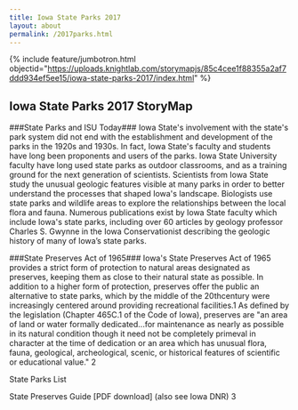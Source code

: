 ```yaml
---
title: Iowa State Parks 2017
layout: about
permalink: /2017parks.html
---
```



{% include feature/jumbotron.html objectid="https://uploads.knightlab.com/storymapjs/85c4cee1f88355a2af7ddd934ef5ee15/iowa-state-parks-2017/index.html" %} 

## Iowa State Parks 2017 StoryMap

###State Parks and ISU Today###
Iowa State's involvement with the state's park system did not end with the establishment and development of the parks in the 1920s and 1930s. In fact, Iowa State's faculty and students have long been proponents and users of the parks. Iowa State University faculty have long used state parks as outdoor classrooms, and as a training ground for the next generation of scientists. Scientists from Iowa State study the unusual geologic features visible at many parks in order to better understand the processes that shaped Iowa's landscape. Biologists use state parks and wildlife areas to explore the relationships between the local flora and fauna. Numerous publications exist by Iowa State faculty which include Iowa's state parks, including over 60 articles by geology professor Charles S. Gwynne in the Iowa Conservationist describing the geologic history of many of Iowa’s state parks.

 

###State Preserves Act of 1965###
Iowa's State Preserves Act of 1965 provides a strict form of protection to natural areas designated as preserves, keeping them as close to their natural state as possible. In addition to a higher form of protection, preserves offer the public an alternative to state parks, which by the middle of the 20thcentury were increasingly centered around providing recreational facilities.1 As defined by the legislation (Chapter 465C.1 of the Code of Iowa), preserves are "an area of land or water formally dedicated...for maintenance as nearly as possible in its natural condition though it need not be completely primeval in character at the time of dedication or an area which has unusual flora, fauna, geological, archeological, scenic, or historical features of scientific or educational value." 2

State Parks List

State Preserves Guide [PDF download] (also see Iowa DNR) 3